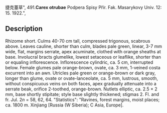捷克薹草",
491.**Carex otrubae** Podpera Spisy P&#345;ír. Fak. Masarykovy Univ. 12: 15. 1922.",

## Description
Rhizome short. Culms 40-70 cm tall, compressed trigonous, scabrous above. Leaves cauline, shorter than culm, blades pale green, linear, 3-7 mm wide, flat, margins serrate, apex acuminate, clothed with orange sheaths at base. Involucral bracts glumelike, lowest setaceous or leaflike, shorter than or equaling inflorescence. Inflorescence cylindric, ca. 5 cm, interrupted below. Female glumes pale orange-brown, ovate, ca. 3 mm, 1-veined costa excurrent into an awn. Utricles pale green or orange-brown or dark gray, longer than glume, ovate or ovate-lanceolate, ca. 5 mm, lustrous, smooth, without conspicuous veins on both faces, apex gradually attenuate into a serrate beak, orifice 2-toothed, orange-brown. Nutlets elliptic, ca. 2.5 × 2 mm, base shortly stipitate; style base slightly thickened; stigmas 2. Fl. and fr. Jul. 2*n* = 58, 62, 64.
  "Statistics": "Ravines, forest margins, moist places; ca. 1800 m. Xinjiang [Russia (W Siberia); C Asia, Europe].
